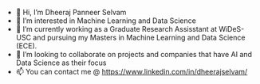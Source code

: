 - 👋 Hi, I’m Dheeraj Panneer Selvam
- 👀 I’m interested in Machine Learning and Data Science
- 🌱 I’m currently working as a Graduate Research Assisstant at WiDeS-USC and pursuing my Masters in Machine Learning and Data Science (ECE).
- 💞️ I’m looking to collaborate on projects and companies that have AI and Data Science as their focus
- 📫 You can contact me @ https://www.linkedin.com/in/dheerajselvam/

<!---
Dheerajselvam/Dheerajselvam is a ✨ special ✨ repository because its `README.md` (this file) appears on your GitHub profile.
You can click the Preview link to take a look at your changes.
--->
